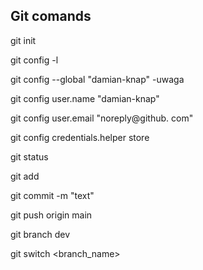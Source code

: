 ## Git comands 
 git init 

git config -l

git config --global "damian-knap" -uwaga

git config user.name "damian-knap"

git config user.email "noreply@github.
com"

git config credentials.helper store

git status

git add 

git commit -m "text"

git push origin main

git branch dev 

git switch <branch_name>
